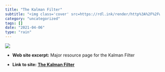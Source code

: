 ```yaml
---
title: "The Kalman Filter"
subtitle: "<img class='cover' src=https://rdl.ink/render/http%3A%2F%2Fwww.cs.unc.edu%2F~welch%2Fkalman>"
category: "uncategorized"
tags: []
date: "2021-04-06"
type: "rain"
---
```

<img class="cover" src=https://rdl.ink/render/http%3A%2F%2Fwww.cs.unc.edu%2F~welch%2Fkalman>



* **Web site excerpt:** Major resource page for the Kalman Filter

* **Link to site:** **[The Kalman Filter](http://www.cs.unc.edu/~welch/kalman)**